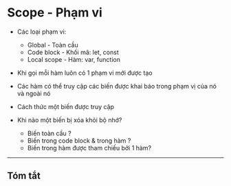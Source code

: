 # Scope - Phạm vi

- Các loại phạm vi:
    - Global - Toàn cầu
    - Code block - Khối mã: let, const
    - Local scope - Hàm: var, function

- Khi gọi mỗi hàm luôn có 1 phạm vi mới được tạo
- Các hàm có thể truy cập các biến được khai báo trong phạm vị của nó và ngoài nó
- Cách thức một biến được truy cập
- Khi nào một biến bị xóa khỏi bộ nhớ?
    - Biến toàn cầu ?
    - Biến trong code block & trong hàm ?
    - Biến trong hàm được tham chiếu bởi 1 hàm?

---

## Tóm tắt